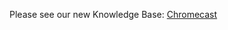 Please see our new Knowledge Base: [Chromecast](https://support.emby.media/support/solutions/articles/44001161600-chromecast)